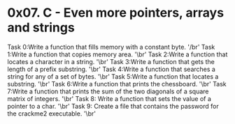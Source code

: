 # 0x07. C - Even more pointers, arrays and strings
Task 0:Write a function that fills memory with a constant byte. '/br'
Task 1:Write a function that copies memory area. '\br'
Task 2:Write a function that locates a character in a string. '\br'
Task 3:Write a function that gets the length of a prefix substring. '\br'
Task 4:Write a function that searches a string for any of a set of bytes. '\br'
Task 5:Write a function that locates a substring. '\br'
Task 6:Write a function that prints the chessboard. '\br'
Task 7:Write a function that prints the sum of the two diagonals of a square matrix of integers. '\br'
Task 8: Write a function that sets the value of a pointer to a char. '\br'
Task 9: Create a file that contains the password for the crackme2 executable. '\br'

